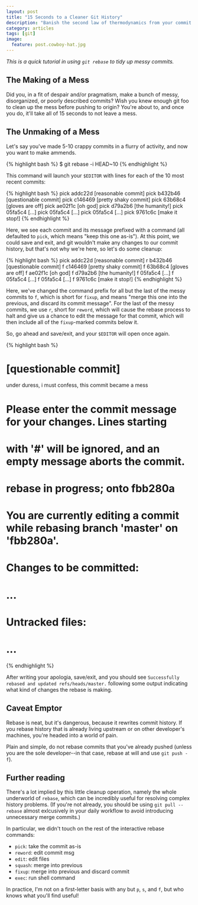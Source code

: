 ```yaml
---
layout: post
title: "15 Seconds to a Cleaner Git History"
description: "Banish the second law of thermodynamics from your commit history."
category: articles
tags: [git]
image:
  feature: post.cowboy-hat.jpg
---
```


*This is a quick tutorial in using `git rebase` to tidy up messy commits.*

## The Making of a Mess

Did you, in a fit of despair and/or pragmatism, make a bunch of messy, disorganized, or poorly described commits? Wish you knew enough git foo to clean up the mess before pushing to origin? You're about to, and once you do, it'll take all of 15 seconds to not leave a mess.

## The Unmaking of a Mess

Let's say you've made 5-10 crappy commits in a flurry of activity, and now you want to make ammends.

{% highlight bash %}
$ git rebase -i HEAD~10
{% endhighlight %}


This command will launch your `$EDITOR` with lines for each of the 10 most recent commits:

{% highlight bash %}
pick addc22d [reasonable commit]
pick b432b46 [questionable commit]
pick c146469 [pretty shaky commit]
pick 63b68c4 [gloves are off]
pick ae02f1c [oh god]
pick d79a2b6 [the humanity!]
pick 05fa5c4 [...]
pick 05fa5c4 [...]
pick 05fa5c4 [...]
pick 9761c6c [make it stop!]
{% endhighlight %}


Here, we see each commit and its message prefixed with a command (all defaulted to `pick`, which means "keep this one as-is"). At this point, we could save and exit, and git wouldn't make any changes to our commit history, but that's not why we're here, so let's do some cleanup:

{% highlight bash %}
pick addc22d [reasonable commit]
r b432b46 [questionable commit]
f c146469 [pretty shaky commit]
f 63b68c4 [gloves are off]
f ae02f1c [oh god]
f d79a2b6 [the humanity!]
f 05fa5c4 [...]
f 05fa5c4 [...]
f 05fa5c4 [...]
f 9761c6c [make it stop!]
{% endhighlight %}

Here, we've changed the command prefix for all but the last of the messy commits to `f`, which is short for `fixup`, and means "merge this one into the previous, and discard its commit message". For the last of the messy commits, we use `r`, short for `reword`, which will cause the rebase process to halt and give us a chance to edit the message for that commit, which will then include all of the `fixup`-marked commits below it.

So, go ahead and save/exit, and your `$EDITOR` will open once again.

{% highlight bash %}
# [questionable commit]
under duress, i must confess, this commit became a mess

# Please enter the commit message for your changes. Lines starting
# with '#' will be ignored, and an empty message aborts the commit.
# rebase in progress; onto fbb280a
# You are currently editing a commit while rebasing branch 'master' on 'fbb280a'.
#
# Changes to be committed:
# ...
#
# Untracked files:
# ...
{% endhighlight %}

After writing your apologia, save/exit, and you should see `Successfully rebased and updated refs/heads/master.` following some output indicating what kind of changes the rebase is making.

## Caveat Emptor

Rebase is neat, but it's dangerous, because it rewrites commit history. If you rebase history that is already living upstream or on other developer's machines, you're headed into a world of pain.

Plain and simple, do not rebase commits that you've already pushed (unless you are the sole developer--in that case, rebase at will and use `git push -f`).

## Further reading

There's a lot implied by this little cleanup operation, namely the whole underworld of `rebase`, which can be incredibly useful for resolving complex history problems. (If you're not already, you should be using `git pull --rebase` almost exlcusively in your daily workflow to avoid introducing unnecessary merge commits.)

In particular, we didn't touch on the rest of the interactive rebase commands:

- `pick`: take the commit as-is
- `reword`: edit commit msg
- `edit`: edit files
- `squash`: merge into previous
- `fixup`: merge into previous and discard commit
- `exec`: run shell command

In practice, I'm not on a first-letter basis with any but `p`, `s`, and `f`, but who knows what you'll find useful!
